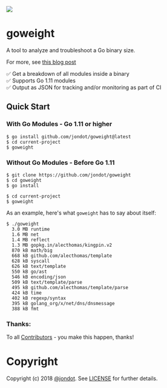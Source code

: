 ![](media/cover.png)

# goweight

A tool to analyze and troubleshoot a Go binary size.

For more, see [this blog post](https://medium.com/@jondot/a-story-of-a-fat-go-binary-20edc6549b97#.bzaq4nol0)

✅ Get a breakdown of all modules inside a binary  
✅ Supports Go 1.11 modules  
✅ Output as JSON for tracking and/or monitoring as part of CI  


## Quick Start

### With Go Modules - Go 1.11 or higher

```
$ go install github.com/jondot/goweight@latest
$ cd current-project
$ goweight
```

### Without Go Modules - Before Go 1.11

```
$ git clone https://github.com/jondot/goweight
$ cd goweight
$ go install

$ cd current-project
$ goweight
```


As an example, here's what `goweight` has to say about itself:

```
$ ./goweight
  3.0 MB runtime
  1.6 MB net
  1.4 MB reflect
  1.3 MB gopkg.in/alecthomas/kingpin.v2
  870 kB math/big
  668 kB github.com/alecthomas/template
  628 kB syscall
  626 kB text/template
  550 kB go/ast
  546 kB encoding/json
  509 kB text/template/parse
  495 kB github.com/alecthomas/template/parse
  424 kB time
  402 kB regexp/syntax
  395 kB golang_org/x/net/dns/dnsmessage
  388 kB fmt
```

### Thanks:

To all [Contributors](https://github.com/jondot/goweight/graphs/contributors) - you make this happen, thanks!

# Copyright

Copyright (c) 2018 [@jondot](http://twitter.com/jondot). See [LICENSE](LICENSE.txt) for further details.
